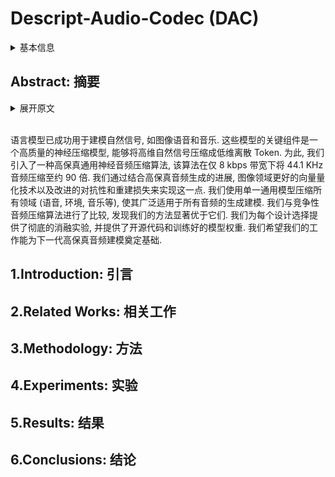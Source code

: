 # Descript-Audio-Codec (DAC)

<details>
<summary>基本信息</summary>

- 标题: High-Fidelity Audio Compression with Improved RVQGAN
- 作者:
  | 序号 | 作者 | 机构 |
  | :-: | --- | --- |
  | 01 | [Rithesh Kumar](../../Authors/Rithesh_Kumar.md) | [Descript.Inc.](../../Institutions/Descript.Inc.md) |
  | 02 | [Prem Seetharaman](../../Authors/Prem_Seetharaman.md) | [Descript.Inc.](../../Institutions/Descript.Inc.md) |
  | 03 | [Alejandro Luebs](../../Authors/Alejandro_Luebs.md) | [Descript.Inc.](../../Institutions/Descript.Inc.md) |
  | 04 | [Ishaan Kumar](../../Authors/Ishaan_Kumar.md) | [Descript.Inc.](../../Institutions/Descript.Inc.md) |
  | 05 | [Kundan Kumar](../../Authors/Kundan_Kumar.md) | [Descript.Inc.](../../Institutions/Descript.Inc.md) |
- 机构:
  | 序号 | 机构 | 占比 |
  | :-: | --- | :-: |
  | 01 | [Descript.Inc.](../../Institutions/Descript.Inc.md) | 05/05 |
- 时间:
  - 预印时间: 2023.06.11 ArXiv v1
  - 预印时间: 2023.10.26 ArXiv v2
  - 更新笔记: 2024.09.05
- 发表:
  - [NeurIPS 2023 Spotlight](../../Publications/NeurIPS.md)
- 链接:
  - [ArXiv](https://arxiv.org/abs/2306.06546)
  - [DOI]()
  - [Github]()
  - [Demo]()
  - [Scholar](https://scholar.google.com/scholar?cluster=16726259316566193091)
- 标签:
  - ?
- 页数: ?
- 引用: ?
- 被引: 114
- 数据:
  - ?
- 对比:
  - ?
- 复现:
  - ?

</details>

## Abstract: 摘要

<details>
<summary>展开原文</summary>

Language models have been successfully used to model natural signals, such as images, speech, and music.
A key component of these models is a high quality neural compression model that can compress high-dimensional natural signals into lower dimensional discrete tokens.
To that end, we introduce a high-fidelity universal neural audio compression algorithm that achieves ~90x compression of 44.1 KHz audio into tokens at just 8kbps bandwidth.
We achieve this by combining advances in high-fidelity audio generation with better vector quantization techniques from the image domain, along with improved adversarial and reconstruction losses.
We compress all domains (speech, environment, music, etc.) with a single universal model, making it widely applicable to generative modeling of all audio.
We compare with competing audio compression algorithms, and find our method outperforms them significantly.
We provide thorough ablations for every design choice, as well as open-source code and trained model weights.
We hope our work can lay the foundation for the next generation of high-fidelity audio modeling.

</details>
<br>

语言模型已成功用于建模自然信号, 如图像语音和音乐.
这些模型的关键组件是一个高质量的神经压缩模型, 能够将高维自然信号压缩成低维离散 Token.
为此, 我们引入了一种高保真通用神经音频压缩算法, 该算法在仅 8 kbps 带宽下将 44.1 KHz 音频压缩至约 90 倍.
我们通过结合高保真音频生成的进展, 图像领域更好的向量量化技术以及改进的对抗性和重建损失来实现这一点.
我们使用单一通用模型压缩所有领域 (语音, 环境, 音乐等), 使其广泛适用于所有音频的生成建模.
我们与竞争性音频压缩算法进行了比较, 发现我们的方法显著优于它们.
我们为每个设计选择提供了彻底的消融实验, 并提供了开源代码和训练好的模型权重.
我们希望我们的工作能为下一代高保真音频建模奠定基础.

## 1.Introduction: 引言

## 2.Related Works: 相关工作

## 3.Methodology: 方法

## 4.Experiments: 实验

## 5.Results: 结果

## 6.Conclusions: 结论
